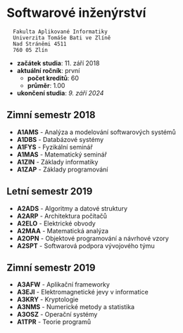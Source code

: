 # Softwarové inženýrství

```
  Fakulta Aplikované Informatiky
  Univerzita Tomáše Bati ve Zlíně
  Nad Stráněmi 4511
  760 05 Zlín
``` 
* **začátek studia**: 11. září 2018
* **aktuální ročník**: první
  * **počet kreditů**: 60
  * **průměr**: 1.00
* **ukončení studia**: *9. září 2024*


## Zimní semestr 2018

* **A1AMS** - Analýza a modelování softwarových systémů
* **A1DBS** - Databázové systémy
* **A1FYS** - Fyzikální seminář
* **A1MAS** - Matematický seminář
* **A1ZIN** - Základy informatiky
* **A1ZAP** - Základy programování

## Letní semestr 2019

* **A2ADS** - Algoritmy a datové struktury
* **A2ARP** - Architektura počítačů
* **A2ELO** - Elektrické obvody
* **A2MAA** - Matematická analýza
* **A2OPN** - Objektové programování a návrhové vzory
* **A2SPT** - Softwarová podpora vývojového týmu

## Zimní semestr 2019

* **A3AFW** - Aplikační frameworky
* **A3EJI** - Elektromagnetické jevy v informatice
* **A3KRY** - Kryptologie
* **A3NMS** - Numerické metody a statistika
* **A3OSZ** - Operační systémy
* **A1TPR** - Teorie programů
